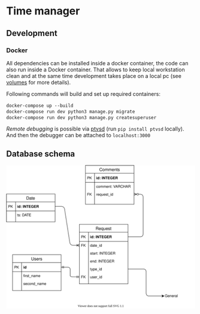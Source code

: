 # Time manager

## Development

### Docker

All dependencies can be installed inside a docker container, the code can also
run inside a Docker container. That allows to keep local workstation clean and
at the same time development takes place on a local pc
(see [volumes](https://docs.docker.com/storage/volumes/) for more details).

Following commands will build and set up required containers:

```console
docker-compose up --build
docker-compose run dev python3 manage.py migrate
docker-compose run dev python3 manage.py createsuperuser
```

*Remote debugging* is possible via [ptvsd](https://github.com/microsoft/ptvsd)
(run `pip install ptvsd` locally). And then the debugger can be attached to
`localhost:3000`

## Database schema

![Schema](time_manager_schema.svg)
